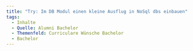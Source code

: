 ```yaml
---
title: "Try: Im DB Modul einen kleine Ausflug in NoSql dbs einbauen"
tags:
  - Inhalte
  - Quelle: Alumni Bachelor
  - Themenfeld: Curriculare Wünsche Bachelor
  - Bachelor
---
```


